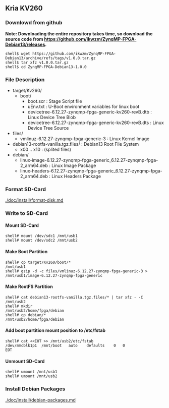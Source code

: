 ## Kria KV260

### Downlowd from github

**Note: Downloading the entire repository takes time, so download the source code from https://github.com/ikwzm/ZynqMP-FPGA-Debian13/releases.**

```console
shell$ wget https://github.com/ikwzm/ZynqMP-FPGA-Debian13/archive/refs/tags/v1.0.0.tar.gz
shell$ tar xfz v1.0.0.tar.gz
shell$ cd ZynqMP-FPGA-Debian13-1.0.0
```

### File Description

 * target/Kv260/
   + boot/
     - boot.scr                                                 : Stage Script file
     - uEnv.txt                                                 : U-Boot environment variables for linux boot
     - devicetree-6.12.27-zynqmp-fpga-generic-kv260-revB.dtb    : Linux Device Tree Blob   
     - devicetree-6.12.27-zynqmp-fpga-generic-kv260-revB.dts    : Linux Device Tree Source
 * files/
     - vmlinuz-6.12.27-zynqmp-fpga-generic-3                    : Linux Kernel Image
 * debian13-rootfs-vanilla.tgz.files/                           : Debian13 Root File System
   + x00 .. x10                                                 : (splited files)
 * debian/
   - linux-image-6.12.27-zynqmp-fpga-generic_6.12.27-zynqmp-fpga-2_arm64.deb   : Linux Image Package
   - linux-headers-6.12.27-zynqmp-fpga-generic_6.12.27-zynqmp-fpga-2_arm64.deb : Linux Headers Package
 
### Format SD-Card

[./doc/install/format-disk.md](format-disk.md)

### Write to SD-Card

#### Mount SD-Card

```console
shell# mount /dev/sdc1 /mnt/usb1
shell# mount /dev/sdc2 /mnt/usb2
```
#### Make Boot Partition

```console
shell# cp target/Kv260/boot/*                                   /mnt/usb1
shell# gzip -d -c files/vmlinuz-6.12.27-zynqmp-fpga-generic-3 > /mnt/usb1/image-6.12.27-zynqmp-fpga-generic
```

#### Make RootFS Partition

```console
shell# cat debian13-rootfs-vanilla.tgz.files/* | tar xfz - -C /mnt/usb2
shell# mkdir                                                  /mnt/usb2/home/fpga/debian
shell# cp debian/*                                            /mnt/usb2/home/fpga/debian
```

#### Add boot partition mount position to /etc/fstab

```console
shell# cat <<EOT >> /mnt/usb2/etc/fstab
/dev/mmcblk1p1	/mnt/boot	auto	defaults	0	0
EOT
```

#### Unmount SD-Card

```console
shell# umount /mnt/usb1
shell# umount /mnt/usb2
```

### Install Debian Packages

[./doc/install/debian-packages.md](debian-packages.md)
